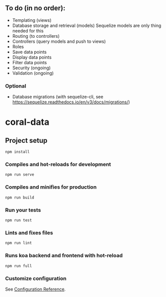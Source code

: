 ## To do (in no order):
 - Templating (views)
 - Database storage and retrieval (models) Sequelize models are only thing needed for this
 - Routing (to controllers)
 - Controllers (query models and push to views)
 - Roles
 - Save data points
 - Display data points
 - Filter data points
 - Security (ongoing)
 - Validation (ongoing)
 ### Optional
 - Database migrations (with sequelize-cli, see https://sequelize.readthedocs.io/en/v3/docs/migrations/)

# coral-data

## Project setup
```
npm install
```

### Compiles and hot-reloads for development
```
npm run serve
```

### Compiles and minifies for production
```
npm run build
```

### Run your tests
```
npm run test
```

### Lints and fixes files
```
npm run lint
```

### Runs koa backend and frontend with hot-reload
```
npm run full
```

### Customize configuration
See [Configuration Reference](https://cli.vuejs.org/config/).
